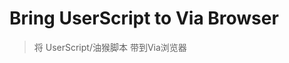 # Bring UserScript to Via Browser

> 将 UserScript/油猴脚本 带到Via浏览器

<script src="https://cdn.jsdelivr.net/npm/sweetalert"> </script>
<script src="dist/installer.js"> </script>

